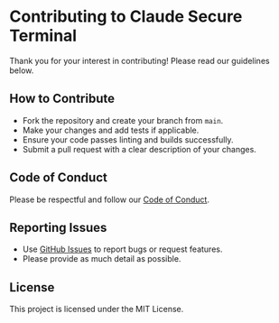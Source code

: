 # Contributing to Claude Secure Terminal

Thank you for your interest in contributing! Please read our guidelines below.

## How to Contribute
- Fork the repository and create your branch from `main`.
- Make your changes and add tests if applicable.
- Ensure your code passes linting and builds successfully.
- Submit a pull request with a clear description of your changes.

## Code of Conduct
Please be respectful and follow our [Code of Conduct](CODE_OF_CONDUCT.md).

## Reporting Issues
- Use [GitHub Issues](../../issues) to report bugs or request features.
- Please provide as much detail as possible.

## License
This project is licensed under the MIT License.
